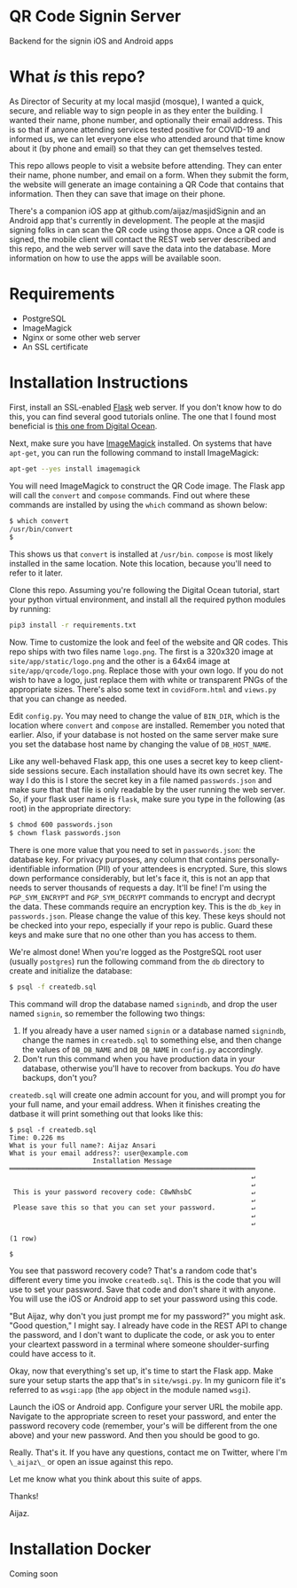 # QR Code Signin Server

Backend for the signin iOS and Android apps

# What _is_ this repo?

As Director of Security at my local masjid (mosque), I wanted a quick, secure, and reliable way to sign people in as they enter the building. I wanted their name, phone number, and optionally their email address. This is so that if anyone attending services tested positive for COVID-19 and informed us, we can let everyone else who attended around that time know about it (by phone and email) so that they can get themselves tested. 

This repo allows people to visit a website before attending. They can enter their name, phone number, and email on a form. When they submit the form, the website will generate an image containing a QR Code that contains that information. Then they can save that image on their phone. 

There's a companion iOS app at github.com/aijaz/masjidSignin and an Android app that's currently in development. The people at the masjid signing folks in can scan the QR code using those apps. Once a QR code is signed, the mobile client will contact the REST web server described and this repo, and the web server will save the data into the database. More information on how to use the apps will be available soon.

# Requirements

- PostgreSQL
- ImageMagick
- Nginx or some other web server
- An SSL certificate

# Installation Instructions

First, install an SSL-enabled [Flask][] web server. If you don't know how to do this, you can find several good tutorials online. The one that I found most beneficial is [this one from Digital Ocean][flaskTutorial]. 

Next, make sure you have [ImageMagick][] installed. On systems that have `apt-get`, you can run the following command to install ImageMagick:

```bash
apt-get --yes install imagemagick
```

You will need ImageMagick to construct the QR Code image. The Flask app will call the `convert` and `compose` commands. Find out where these commands are installed by using the `which` command as shown below:

```bash
$ which convert
/usr/bin/convert
$ 
```

This shows us that `convert` is installed at `/usr/bin`. `compose` is most likely installed in the same location. Note this location, because you'll need to refer to it later. 

Clone this repo. Assuming you're following the Digital Ocean tutorial, start your python virtual environment, and install all the required python modules by running: 

```bash
pip3 install -r requirements.txt
```

Now. Time to customize the look and feel of the website and QR codes. This repo ships with two files name `logo.png`. The first is a 320x320 image at `site/app/static/logo.png` and the other is a 64x64 image at `site/app/qrcode/logo.png`. Replace those with your own logo. If you do not wish to have a logo, just replace them with white or transparent PNGs of the appropriate sizes. There's also some text in `covidForm.html` and `views.py` that you can change as needed. 

Edit `config.py`. You may need to change the value of `BIN_DIR`, which is the location where `convert` and `compose` are installed. Remember you noted that earlier. Also, if your database is not hosted on the same server make sure you set the database host name by changing the value of `DB_HOST_NAME`.

Like any well-behaved Flask app, this one uses a secret key to keep client-side sessions secure. Each installation should have its own secret key. The way I do this is I store the secret key in a file named `passwords.json` and make sure that that file is only readable by the user running the web server. So, if your flask user name is `flask`, make sure you type in the following (as root) in the appropriate directory: 

```bash
$ chmod 600 passwords.json
$ chown flask passwords.json
```

There is one more value that you need to set in `passwords.json`: the database key. For privacy purposes, any column that contains personally-identifiable information (PII) of your attendees is encrypted. Sure, this slows down performance considerably, but let's face it, this is not an app that needs to server thousands of requests a day. It'll be fine! I'm using the `PGP_SYM_ENCRYPT` and `PGP_SYM_DECRYPT` commands to encrypt and decrypt the data. These commands require an encryption key. This is the `db_key` in `passwords.json`. Please change the value of this key. These keys should not be checked into your repo, especially if your repo is public. Guard these keys and make sure that no one other than you has access to them.

We're almost done! When you're logged as the PostgreSQL root user (usually `postgres`) run the following command from the `db` directory to create and initialize the database:

```bash
$ psql -f createdb.sql
```

This command will drop the database named `signindb`, and drop the user named `signin`, so remember the following two things:

1. If you already have a user named `signin` or a database named `signindb`, change the names in `createdb.sql` to something else, and then change the values of `DB_DB_NAME` and `DB_DB_NAME` in `config.py` accordingly.
2. Don't run this command when you have production data in your database, otherwise you'll have to recover from backups. You _do_ have backups, don't you?

`createdb.sql` will create one admin account for you, and will prompt you for your full name, and your email address. When it finishes creating the datbase it will print something out that looks like this:

```postgres
$ psql -f createdb.sql
Time: 0.226 ms
What is your full name?: Aijaz Ansari
What is your email address?: user@example.com
                     Installation Message
══════════════════════════════════════════════════════════════
                                                             ↵
                                                             ↵
 This is your password recovery code: C8wNhsbC               ↵
                                                             ↵
 Please save this so that you can set your password.         ↵
                                                             ↵
                                                             ↵

(1 row)

$
```

You see that password recovery code? That's a random code that's different every time you invoke `createdb.sql`. This is the code that you will use to set your password. Save that code and don't share it with anyone. You will use the iOS or Android app to set your password using this code. 

"But Aijaz, why don't you just prompt me for my password?" you might ask. "Good question," I might say. I already have code in the REST API to change the password, and I don't want to duplicate the code, or ask you to enter your cleartext password in a terminal where someone shoulder-surfing could have access to it. 

Okay, now that everything's set up, it's time to start the Flask app. Make sure your setup starts the app that's in `site/wsgi.py`. In my gunicorn file it's referred to as `wsgi:app` (the `app` object in the module named `wsgi`).

Launch the iOS or Android app. Configure your server URL the mobile app. Navigate to the appropriate screen to reset your password, and enter the password recovery code (remember, your's will be different from the one above) and your new password. And then you should be good to go. 

Really. That's it. If you have any questions, contact me on Twitter, where I'm `\_aijaz\_` or open an issue against this repo. 

Let me know what you think about this suite of apps. 

Thanks!

Aijaz.

# Installation Docker

Coming soon

[Flask]: https://palletsprojects.com/p/flask/
[flaskTutorial]: https://www.digitalocean.com/community/tutorials/how-to-serve-flask-applications-with-gunicorn-and-nginx-on-ubuntu-18-04
[ImageMagick]: https://imagemagick.org


